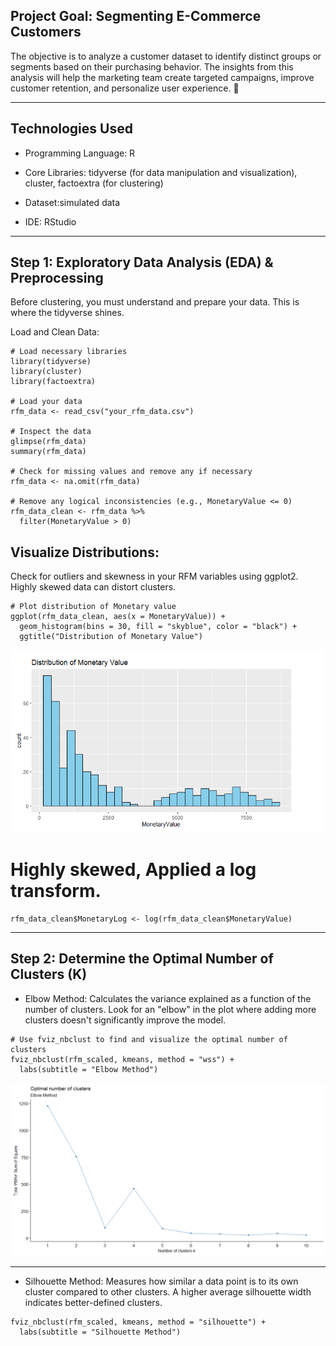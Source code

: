 ## Project Goal: Segmenting E-Commerce Customers
The objective is to analyze a customer dataset to identify distinct groups or segments based on their purchasing behavior. The insights from this analysis will help the marketing team create targeted campaigns, improve customer retention, and personalize user experience. 🎯

---
## Technologies Used
- Programming Language: R

- Core Libraries: tidyverse (for data manipulation and visualization), cluster, factoextra (for clustering)

- Dataset:simulated data

- IDE: RStudio

----
## Step 1: Exploratory Data Analysis (EDA) & Preprocessing
Before clustering, you must understand and prepare your data. This is where the tidyverse shines.

Load and Clean Data:
```
# Load necessary libraries
library(tidyverse)
library(cluster)
library(factoextra)

# Load your data
rfm_data <- read_csv("your_rfm_data.csv")

# Inspect the data
glimpse(rfm_data)
summary(rfm_data)

# Check for missing values and remove any if necessary
rfm_data <- na.omit(rfm_data)

# Remove any logical inconsistencies (e.g., MonetaryValue <= 0)
rfm_data_clean <- rfm_data %>%
  filter(MonetaryValue > 0)
```
## Visualize Distributions: 
Check for outliers and skewness in your RFM variables using ggplot2. Highly skewed data can distort clusters. 
```
# Plot distribution of Monetary value
ggplot(rfm_data_clean, aes(x = MonetaryValue)) +
  geom_histogram(bins = 30, fill = "skyblue", color = "black") +
  ggtitle("Distribution of Monetary Value")
```
![Monetary Value Distributions Plot](monetaryvalue.png)

# Highly skewed, Applied a log transform.
```
rfm_data_clean$MonetaryLog <- log(rfm_data_clean$MonetaryValue)
```
---
## Step 2: Determine the Optimal Number of Clusters (K)
- Elbow Method: Calculates the variance explained as a function of the number of clusters. Look for an "elbow" in the plot where adding more clusters doesn't significantly improve the model.
```
# Use fviz_nbclust to find and visualize the optimal number of clusters
fviz_nbclust(rfm_scaled, kmeans, method = "wss") +
  labs(subtitle = "Elbow Method")
```
![Elbow Plot](Elbow.png)

----
- Silhouette Method: Measures how similar a data point is to its own cluster compared to other clusters. A higher average silhouette width indicates better-defined clusters.
```
fviz_nbclust(rfm_scaled, kmeans, method = "silhouette") +
  labs(subtitle = "Silhouette Method")
```


